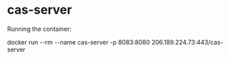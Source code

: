 # cas-server
Running the container:

docker run --rm --name cas-server -p 8083:8080 206.189.224.73:443/cas-server
